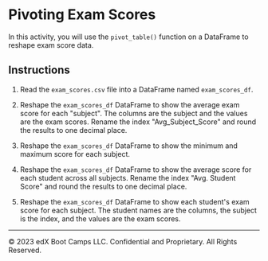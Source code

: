 # Pivoting Exam Scores

In this activity, you will use the `pivot_table()` function on a DataFrame to reshape exam score data.

## Instructions

1. Read the `exam_scores.csv` file into a DataFrame named `exam_scores_df`.

2. Reshape the `exam_scores_df` DataFrame to show the average exam score for each "subject". The columns are the subject and the values are the exam scores. Rename the index "Avg_Subject_Score" and round the results to one decimal place.

3. Reshape the `exam_scores_df` DataFrame to show the minimum and maximum score for each subject.

4. Reshape the `exam_scores_df` DataFrame to show the average score for each student across all subjects. Rename the index "Avg. Student Score" and round the results to one decimal place.

5. Reshape the `exam_scores_df` DataFrame to show each student's exam score for each subject. The student names are the columns, the subject is the index, and the values are the exam scores.


---

© 2023 edX Boot Camps LLC. Confidential and Proprietary. All Rights Reserved.

